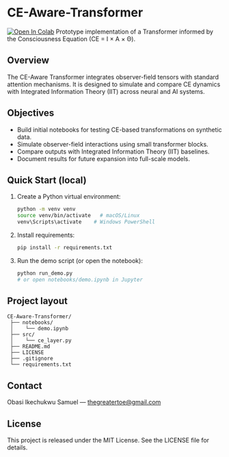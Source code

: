 # CE-Aware-Transformer

[![Open In Colab](https://colab.research.google.com/assets/colab-badge.svg)](https://colab.research.google.com/github/kingsamthegreat/CE-Aware-Transformer-/blob/main/notebooks/demo.ipynb)
Prototype implementation of a Transformer informed by the Consciousness Equation (CE = I × A × Θ).

## Overview
The CE-Aware Transformer integrates observer-field tensors with standard attention mechanisms.
It is designed to simulate and compare CE dynamics with Integrated Information Theory (IIT)
across neural and AI systems.

## Objectives
- Build initial notebooks for testing CE-based transformations on synthetic data.
- Simulate observer-field interactions using small transformer blocks.
- Compare outputs with Integrated Information Theory (IIT) baselines.
- Document results for future expansion into full-scale models.

## Quick Start (local)
1. Create a Python virtual environment:
   ```bash
   python -m venv venv
   source venv/bin/activate   # macOS/Linux
   venv\Scripts\activate    # Windows PowerShell
   ```
2. Install requirements:
   ```bash
   pip install -r requirements.txt
   ```
3. Run the demo script (or open the notebook):
   ```bash
   python run_demo.py
   # or open notebooks/demo.ipynb in Jupyter
   ```

## Project layout
```
CE-Aware-Transformer/
 ├── notebooks/
 │    └── demo.ipynb
 ├── src/
 │    └── ce_layer.py
 ├── README.md
 ├── LICENSE
 ├── .gitignore
 └── requirements.txt
```

## Contact
Obasi Ikechukwu Samuel — thegreatertoe@gmail.com

## License
This project is released under the MIT License. See the LICENSE file for details.
